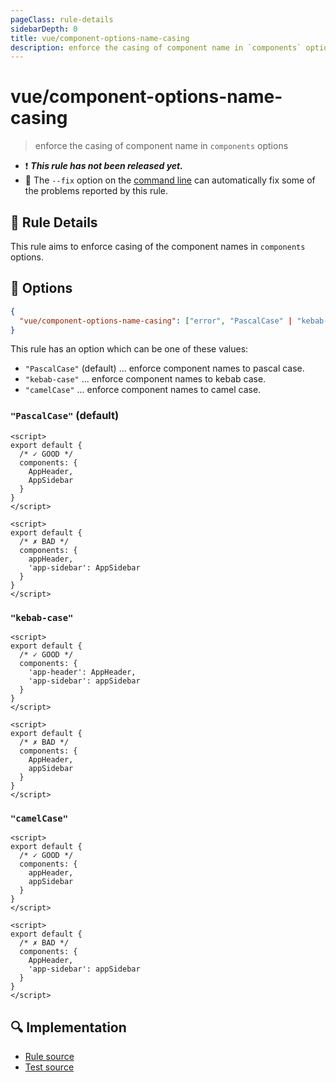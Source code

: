 ```yaml
---
pageClass: rule-details
sidebarDepth: 0
title: vue/component-options-name-casing
description: enforce the casing of component name in `components` options
---
```

# vue/component-options-name-casing

> enforce the casing of component name in `components` options

- :exclamation: <badge text="This rule has not been released yet." vertical="middle" type="error"> ***This rule has not been released yet.*** </badge>
- :wrench: The `--fix` option on the [command line](https://eslint.org/docs/user-guide/command-line-interface#fixing-problems) can automatically fix some of the problems reported by this rule.

## :book: Rule Details

This rule aims to enforce casing of the component names in `components` options.

## :wrench: Options

```json
{
  "vue/component-options-name-casing": ["error", "PascalCase" | "kebab-case" | "camelCase"]
}
```

This rule has an option which can be one of these values:

- `"PascalCase"` (default) ... enforce component names to pascal case.
- `"kebab-case"` ... enforce component names to kebab case.
- `"camelCase"` ... enforce component names to camel case.

### `"PascalCase"` (default)

<eslint-code-block fix :rules="{'vue/component-definition-name-casing': ['error']}">

```vue
<script>
export default {
  /* ✓ GOOD */
  components: {
    AppHeader,
    AppSidebar
  }
}
</script>
```

</eslint-code-block>

<eslint-code-block fix :rules="{'vue/component-definition-name-casing': ['error']}">

```vue
<script>
export default {
  /* ✗ BAD */
  components: {
    appHeader,
    'app-sidebar': AppSidebar
  }
}
</script>
```

</eslint-code-block>

### `"kebab-case"`

<eslint-code-block fix :rules="{'vue/component-definition-name-casing': ['error', 'kebab-case']}">

```vue
<script>
export default {
  /* ✓ GOOD */
  components: {
    'app-header': AppHeader,
    'app-sidebar': appSidebar
  }
}
</script>
```

</eslint-code-block>

<eslint-code-block fix :rules="{'vue/component-definition-name-casing': ['error', 'kebab-case']}">

```vue
<script>
export default {
  /* ✗ BAD */
  components: {
    AppHeader,
    appSidebar
  }
}
</script>
```

</eslint-code-block>

### `"camelCase"`

<eslint-code-block fix :rules="{'vue/component-definition-name-casing': ['error', 'camelCase']}">

```vue
<script>
export default {
  /* ✓ GOOD */
  components: {
    appHeader,
    appSidebar
  }
}
</script>
```

</eslint-code-block>

<eslint-code-block fix :rules="{'vue/component-definition-name-casing': ['error', 'camelCase']}">

```vue
<script>
export default {
  /* ✗ BAD */
  components: {
    AppHeader,
    'app-sidebar': appSidebar
  }
}
</script>
```

</eslint-code-block>

## :mag: Implementation

- [Rule source](https://github.com/vuejs/eslint-plugin-vue/blob/master/lib/rules/component-options-name-casing.js)
- [Test source](https://github.com/vuejs/eslint-plugin-vue/blob/master/tests/lib/rules/component-options-name-casing.js)
